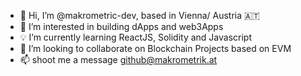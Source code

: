 - 👋  Hi, I’m @makrometric-dev, based in Vienna/ Austria :austria:	
- :pushpin: I’m interested in building dApps and web3Apps
- :bulb: I’m currently learning ReactJS, Solidity and Javascript
- :eyes: I’m looking to collaborate on Blockchain Projects based on EVM
- 📫  shoot me a message github@makrometrik.at
